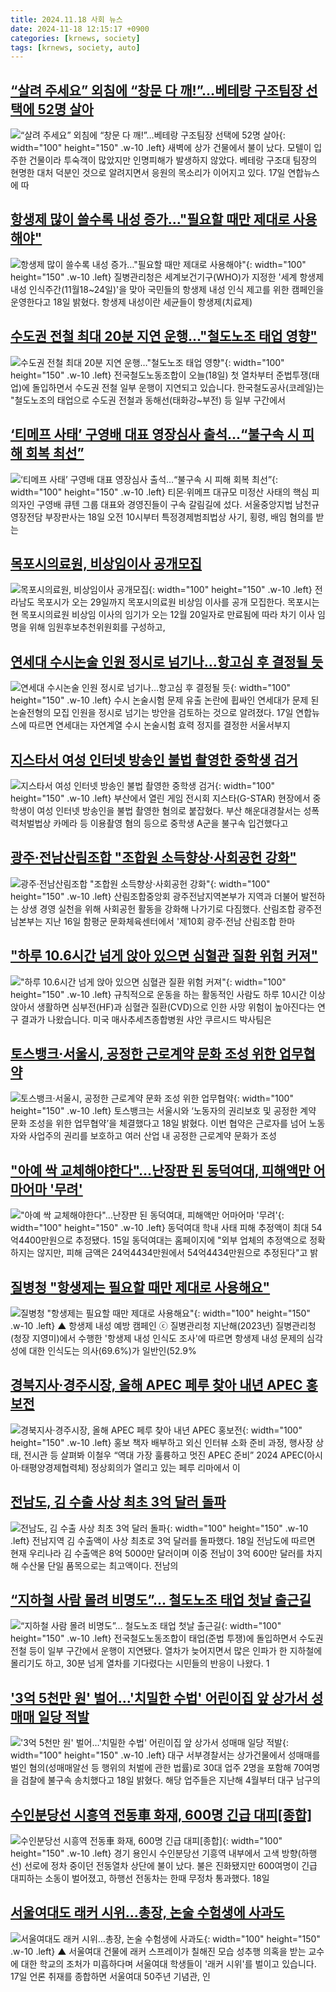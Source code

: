 ```yaml
---
title: 2024.11.18 사회 뉴스
date: 2024-11-18 12:15:17 +0900
categories: [krnews, society]
tags: [krnews, society, auto]
---
```

## [“살려 주세요” 외침에 “창문 다 깨!”…베테랑 구조팀장 선택에 52명 살아](https://n.news.naver.com/mnews/article/009/0005397992)

![“살려 주세요” 외침에 “창문 다 깨!”…베테랑 구조팀장 선택에 52명 살아](https://mimgnews.pstatic.net/image/origin/009/2024/11/17/5397992.jpg?type=nf220_150){: width="100" height="150" .w-10 .left}
새벽에 상가 건물에서 불이 났다. 모텔이 입주한 건물이라 투숙객이 많았지만 인명피해가 발생하지 않았다. 베테랑 구조대 팀장의 현명한 대처 덕분인 것으로 알려지면서 응원의 목소리가 이어지고 있다. 17일 연합뉴스에 따

## [항생제 많이 쓸수록 내성 증가…"필요할 때만 제대로 사용해야"](https://n.news.naver.com/mnews/article/277/0005501871)

![항생제 많이 쓸수록 내성 증가…"필요할 때만 제대로 사용해야"](https://mimgnews.pstatic.net/image/origin/277/2024/11/18/5501871.jpg?type=nf220_150){: width="100" height="150" .w-10 .left}
질병관리청은 세계보건기구(WHO)가 지정한 '세계 항생제 내성 인식주간(11월18~24일)'을 맞아 국민들의 항생제 내성 인식 제고를 위한 캠페인을 운영한다고 18일 밝혔다. 항생제 내성이란 세균들이 항생제(치료제)

## [수도권 전철 최대 20분 지연 운행…"철도노조 태업 영향"](https://n.news.naver.com/mnews/article/437/0000418665)

![수도권 전철 최대 20분 지연 운행…"철도노조 태업 영향"](https://mimgnews.pstatic.net/image/origin/437/2024/11/18/418665.jpg?type=nf220_150){: width="100" height="150" .w-10 .left}
전국철도노동조합이 오늘(18일) 첫 열차부터 준법투쟁(태업)에 돌입하면서 수도권 전철 일부 운행이 지연되고 있습니다. 한국철도공사(코레일)는 "철도노조의 태업으로 수도권 전철과 동해선(태화강~부전) 등 일부 구간에서

## [‘티메프 사태’ 구영배 대표 영장심사 출석…“불구속 시 피해 회복 최선”](https://n.news.naver.com/mnews/article/277/0005501975)

![‘티메프 사태’ 구영배 대표 영장심사 출석…“불구속 시 피해 회복 최선”](https://mimgnews.pstatic.net/image/origin/277/2024/11/18/5501975.jpg?type=nf220_150){: width="100" height="150" .w-10 .left}
티몬·위메프 대규모 미정산 사태의 핵심 피의자인 구영배 큐텐 그룹 대표와 경영진들이 구속 갈림길에 섰다. 서울중앙지법 남천규 영장전담 부장판사는 18일 오전 10시부터 특정경제범죄법상 사기, 횡령, 배임 혐의를 받는

## [목포시의료원, 비상임이사 공개모집](https://n.news.naver.com/mnews/article/031/0000885781)

![목포시의료원, 비상임이사 공개모집](https://mimgnews.pstatic.net/image/origin/031/2024/11/18/885781.jpg?type=nf220_150){: width="100" height="150" .w-10 .left}
전라남도 목포시가 오는 29일까지 목포시의료원 비상임 이사를 공개 모집한다. 목포시는 현 목포시의료원 비상임 이사의 임기가 오는 12월 20일자로 만료됨에 따라 차기 이사 임명을 위해 임원후보추천위원회를 구성하고,

## [연세대 수시논술 인원 정시로 넘기나…항고심 후 결정될 듯](https://n.news.naver.com/mnews/article/009/0005398149)

![연세대 수시논술 인원 정시로 넘기나…항고심 후 결정될 듯](https://mimgnews.pstatic.net/image/origin/009/2024/11/17/5398149.jpg?type=nf220_150){: width="100" height="150" .w-10 .left}
수시 논술시험 문제 유출 논란에 휩싸인 연세대가 문제 된 논술전형의 모집 인원을 정시로 넘기는 방안을 검토하는 것으로 알려졌다. 17일 연합뉴스에 따르면 연세대는 자연계열 수시 논술시험 효력 정지를 결정한 서울서부지

## [지스타서 여성 인터넷 방송인 불법 촬영한 중학생 검거](https://n.news.naver.com/mnews/article/001/0015052317)

![지스타서 여성 인터넷 방송인 불법 촬영한 중학생 검거](https://mimgnews.pstatic.net/image/origin/001/2024/11/18/15052317.jpg?type=nf220_150){: width="100" height="150" .w-10 .left}
부산에서 열린 게임 전시회 지스타(G-STAR) 현장에서 중학생이 여성 인터넷 방송인을 불법 촬영한 혐의로 붙잡혔다. 부산 해운대경찰서는 성폭력처벌법상 카메라 등 이용촬영 혐의 등으로 중학생 A군을 불구속 입건했다고

## [광주·전남산림조합 "조합원 소득향상·사회공헌 강화"](https://n.news.naver.com/mnews/article/003/0012909364)

![광주·전남산림조합 "조합원 소득향상·사회공헌 강화"](https://mimgnews.pstatic.net/image/origin/003/2024/11/18/12909364.jpg?type=nf220_150){: width="100" height="150" .w-10 .left}
산림조합중앙회 광주전남지역본부가 지역과 더불어 발전하는 상생 경영 실천을 위해 사회공헌 활동을 강화해 나가기로 다짐했다. 산림조합 광주전남본부는 지난 16일 함평군 문화체육센터에서 '제10회 광주·전남 산림조합 한마

## ["하루 10.6시간 넘게 앉아 있으면 심혈관 질환 위험 커져"](https://n.news.naver.com/mnews/article/055/0001207120)

!["하루 10.6시간 넘게 앉아 있으면 심혈관 질환 위험 커져"](https://mimgnews.pstatic.net/image/origin/055/2024/11/18/1207120.jpg?type=nf220_150){: width="100" height="150" .w-10 .left}
규칙적으로 운동을 하는 활동적인 사람도 하루 10시간 이상 앉아서 생활하면 심부전(HF)과 심혈관 질환(CVD)으로 인한 사망 위험이 높아진다는 연구 결과가 나왔습니다. 미국 매사추세츠종합병원 샤안 쿠르시드 박사팀은

## [토스뱅크·서울시, 공정한 근로계약 문화 조성 위한 업무협약](https://n.news.naver.com/mnews/article/119/0002893731)

![토스뱅크·서울시, 공정한 근로계약 문화 조성 위한 업무협약](https://mimgnews.pstatic.net/image/origin/119/2024/11/18/2893731.jpg?type=nf220_150){: width="100" height="150" .w-10 .left}
토스뱅크는 서울시와 ‘노동자의 권리보호 및 공정한 계약 문화 조성을 위한 업무협약’을 체결했다고 18일 밝혔다. 이번 협약은 근로자를 넘어 노동자와 사업주의 권리를 보호하고 여러 산업 내 공정한 근로계약 문화가 조성

## ["아예 싹 교체해야한다"…난장판 된 동덕여대, 피해액만 어마어마 '무려'](https://n.news.naver.com/mnews/article/011/0004416104)

!["아예 싹 교체해야한다"…난장판 된 동덕여대, 피해액만 어마어마 '무려'](https://mimgnews.pstatic.net/image/origin/011/2024/11/17/4416104.jpg?type=nf220_150){: width="100" height="150" .w-10 .left}
동덕여대 학내 사태 피해 추정액이 최대 54억4400만원으로 추정됐다. 15일 동덕여대는 홈페이지에 "외부 업체의 추정액으로 정확하지는 않지만, 피해 금액은 24억4434만원에서 54억4434만원으로 추정된다"고 밝

## [질병청 "항생제는 필요할 때만 제대로 사용해요"](https://n.news.naver.com/mnews/article/047/0002452712)

![질병청 "항생제는 필요할 때만 제대로 사용해요"](https://mimgnews.pstatic.net/image/origin/047/2024/11/18/2452712.jpg?type=nf220_150){: width="100" height="150" .w-10 .left}
▲ 항생제 내성 예방 캠페인 ⓒ 질병관리청 지난해(2023년) 질병관리청(청장 지영미)에서 수행한 '항생제 내성 인식도 조사'에 따르면 항생제 내성 문제의 심각성에 대한 인식도는 의사(69.6%)가 일반인(52.9%

## [경북지사·경주시장, 올해 APEC 페루 찾아 내년 APEC 홍보전](https://n.news.naver.com/mnews/article/009/0005398263)

![경북지사·경주시장, 올해 APEC 페루 찾아 내년 APEC 홍보전](https://mimgnews.pstatic.net/image/origin/009/2024/11/18/5398263.jpg?type=nf220_150){: width="100" height="150" .w-10 .left}
홍보 책자 배부하고 외신 인터뷰 소화 준비 과정, 행사장 상태, 전시관 등 살펴봐 이철우 “역대 가장 훌륭하고 멋진 APEC 준비” 2024 APEC(아시아·태평양경제협력체) 정상회의가 열리고 있는 페루 리마에서 이

## [전남도, 김 수출 사상 최초 3억 달러 돌파](https://n.news.naver.com/mnews/article/629/0000339169)

![전남도, 김 수출 사상 최초 3억 달러 돌파](https://mimgnews.pstatic.net/image/origin/629/2024/11/18/339169.jpg?type=nf220_150){: width="100" height="150" .w-10 .left}
전남지역 김 수출액이 사상 최초로 3억 달러를 돌파했다. 18일 전남도에 따르면 현재 우리나라 김 수출액은 8억 5000만 달러이며 이중 전남이 3억 600만 달러를 차지해 수산물 단일 품목으로는 최고액이다. 전남의

## [“지하철 사람 몰려 비명도”… 철도노조 태업 첫날 출근길](https://n.news.naver.com/mnews/article/005/0001739412)

![“지하철 사람 몰려 비명도”… 철도노조 태업 첫날 출근길](https://mimgnews.pstatic.net/image/origin/005/2024/11/18/1739412.jpg?type=nf220_150){: width="100" height="150" .w-10 .left}
전국철도노동조합이 태업(준법 투쟁)에 돌입하면서 수도권 전철 등이 일부 구간에서 운행이 지연됐다. 열차가 늦어지면서 많은 인파가 한 지하철에 몰리기도 하고, 30분 넘게 열차를 기다렸다는 시민들의 반응이 나왔다. 1

## ['3억 5천만 원' 벌어…'치밀한 수법' 어린이집 앞 상가서 성매매 일당 적발](https://n.news.naver.com/mnews/article/014/0005269246)

!['3억 5천만 원' 벌어…'치밀한 수법' 어린이집 앞 상가서 성매매 일당 적발](https://mimgnews.pstatic.net/image/origin/014/2024/11/18/5269246.jpg?type=nf220_150){: width="100" height="150" .w-10 .left}
대구 서부경찰서는 상가건물에서 성매매를 벌인 혐의(성매매알선 등 행위의 처벌에 관한 법률)로 30대 업주 2명을 포함해 70여명을 검찰에 불구속 송치했다고 18일 밝혔다. 해당 업주들은 지난해 4월부터 대구 남구의

## [수인분당선 시흥역 전동車 화재, 600명 긴급 대피[종합]](https://n.news.naver.com/mnews/article/014/0005269213)

![수인분당선 시흥역 전동車 화재, 600명 긴급 대피[종합]](https://mimgnews.pstatic.net/image/origin/014/2024/11/18/5269213.jpg?type=nf220_150){: width="100" height="150" .w-10 .left}
경기 용인시 수인분당선 기흥역 내부에서 고색 방향(하행선) 선로에 정차 중이던 전동열차 상단에 불이 났다. 불은 진화됐지만 600여명이 긴급 대피하는 소동이 벌어졌고, 하행선 전동차는 한때 무정차 통과했다. 18일

## [서울여대도 래커 시위…총장, 논술 수험생에 사과도](https://n.news.naver.com/mnews/article/055/0001207081)

![서울여대도 래커 시위…총장, 논술 수험생에 사과도](https://mimgnews.pstatic.net/image/origin/055/2024/11/18/1207081.jpg?type=nf220_150){: width="100" height="150" .w-10 .left}
▲ 서울여대 건물에 래커 스프레이가 칠해진 모습 성추행 의혹을 받는 교수에 대한 학교의 조처가 미흡하다며 서울여대 학생들이 '래커 시위'를 벌이고 있습니다. 17일 언론 취재를 종합하면 서울여대 50주년 기념관, 인


